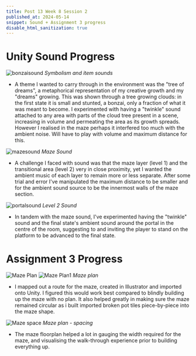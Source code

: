 ```yaml
---
title: Post 13 Week 8 Session 2
published_at: 2024-05-14
snippet: Sound + Assignment 3 progress
disable_html_sanitization: true
---
```

# **Unity Sound Progress**
![bonzaisound](/w08s2/w08s2_bonzaino.png)
*Symbolism and item sounds*
- A theme I wanted to carry through in the environment was the "tree of dreams", a metaphorical representation of my creative growth and my "dreams" growing. This was shown through a tree growing clouds: in the first state it is small and stunted, a bonzai, only a fraction of what it was meant to become. I experimented with having a "twinkle" sound attached to any area with parts of the cloud tree present in a scene, increasing in volume and permeating the area as its growth spreads.  However I realised in the maze perhaps it interfered too much with the ambient noise. Will have to play with volume and maximum distance for this.

![mazesound](/w08s2/w08s2_maze1.png)
*Maze Sound*
- A challenge I faced with sound was that the maze layer (level 1) and the transitional area (level 2) very in close proximity, yet I wanted the ambient music of each layer to remain more or less separate. After some trial and error I've manipulated the maximum distance to be smaller and for the ambient sound source to be the innermost walls of the maze section.

![portalsound](/w08s2/w08s2_portalsound.png)
*Level 2 Sound*
- In tandem with the maze sound, I've experimented having the "twinkle" sound and the final state's ambient sound around the portal in the centre of the room, suggesting to and inviting the player to stand on the platform to be advanced to the final state. 

# **Assignment 3 Progress**

![Maze Plan](/w08s2/w08s2_bmazeplan.png)
![Maze Plan1](/w08s2/w08s2_mazeplan.png)
*Maze plan*
- I mapped out a route for the maze, created in Illustrator and imported onto Unity. I figured this would work best compared to blindly building up the maze with no plan. It also helped greatly in making sure the maze remained circular as i built imported broken pot tiles piece-by-piece into the maze shape. 

![Maze space](/w08s2/w08s2_mazespacing.png)
*Maze plan - spacing*
- The maze floorplan helped a lot in gauging the width required for the maze, and visualising the walk-through experience prior to building everything up.